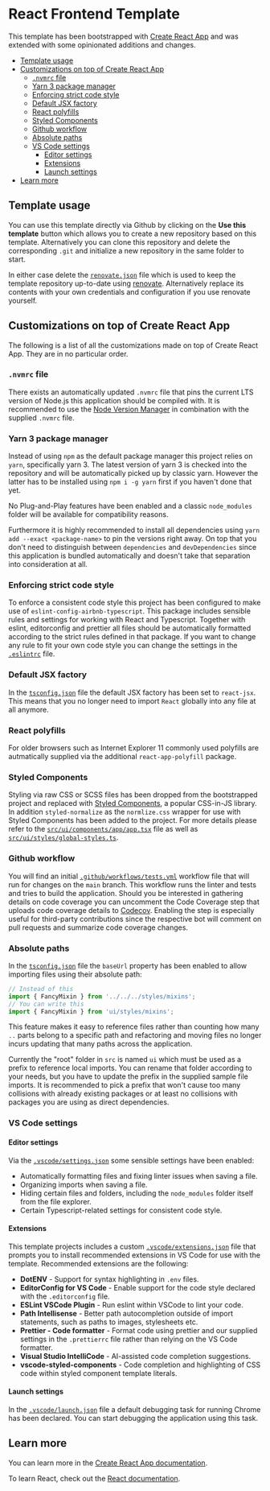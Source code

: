 # React Frontend Template <!-- omit in toc -->

This template has been bootstrapped with [Create React App](https://github.com/facebook/create-react-app) and was extended with some opinionated additions and changes.

- [Template usage](#template-usage)
- [Customizations on top of Create React App](#customizations-on-top-of-create-react-app)
  - [`.nvmrc` file](#nvmrc-file)
  - [Yarn 3 package manager](#yarn-3-package-manager)
  - [Enforcing strict code style](#enforcing-strict-code-style)
  - [Default JSX factory](#default-jsx-factory)
  - [React polyfills](#react-polyfills)
  - [Styled Components](#styled-components)
  - [Github workflow](#github-workflow)
  - [Absolute paths](#absolute-paths)
  - [VS Code settings](#vs-code-settings)
    - [Editor settings](#editor-settings)
    - [Extensions](#extensions)
    - [Launch settings](#launch-settings)
- [Learn more](#learn-more)

## Template usage

You can use this template directly via Github by clicking on the **Use this template** button which allows you to create a new repository based on this template.
Alternatively you can clone this repository and delete the corresponding `.git` and initialize a new repository in the same folder to start.

In either case delete the [`renovate.json`](./renovate.json) file which is used to keep the template repository up-to-date using [renovate](https://github.com/renovatebot/renovate).
Alternatively replace its contents with your own credentials and configuration if you use renovate yourself.

## Customizations on top of Create React App

The following is a list of all the customizations made on top of Create React App.
They are in no particular order.

### `.nvmrc` file

There exists an automatically updated `.nvmrc` file that pins the current LTS version of Node.js this application should be compiled with.
It is recommended to use the [Node Version Manager](https://github.com/nvm-sh/nvm) in combination with the supplied `.nvmrc` file.

### Yarn 3 package manager

Instead of using `npm` as the default package manager this project relies on `yarn`, specifically yarn 3.
The latest version of yarn 3 is checked into the repository and will be automatically picked up by classic yarn.
However the latter has to be installed using `npm i -g yarn` first if you haven't done that yet.

No Plug-and-Play features have been enabled and a classic `node_modules` folder will be available for compatibility reasons.

Furthermore it is highly recommended to install all dependencies using `yarn add --exact <package-name>` to pin the versions right away.
On top that you don't need to distinguish between `dependencies` and `devDependencies` since this application is bundled automatically and doesn't take that separation into consideration at all.

### Enforcing strict code style

To enforce a consistent code style this project has been configured to make use of `eslint-config-airbnb-typescript`.
This package includes sensible rules and settings for working with React and Typescript.
Together with eslint, editorconfig and prettier all files should be automatically formatted according to the strict rules defined in that package.
If you want to change any rule to fit your own code style you can change the settings in the [`.eslintrc`](./.eslintrc) file.

### Default JSX factory

In the [`tsconfig.json`](./tsconfig.json) file the default JSX factory has been set to `react-jsx`.
This means that you no longer need to import `React` globally into any file at all anymore.

### React polyfills

For older browsers such as Internet Explorer 11 commonly used polyfills are autmatically supplied via the additional `react-app-polyfill` package.

### Styled Components

Styling via raw CSS or SCSS files has been dropped from the bootstrapped project and replaced with [Styled Components](https://styled-components.com/), a popular CSS-in-JS library.
In addition `styled-normalize` as the `normlize.css` wrapper for use with Styled Components has been added to the project.
For more details please refer to the [`src/ui/components/app/app.tsx`](./src/ui/components/app/app.tsx) file as well as [`src/ui/styles/global-styles.ts`](./src/ui/styles/global-styles.ts).

### Github workflow

You will find an initial [`.github/workflows/tests.yml`](./.github/workflows/tests.yml) workflow file that will run for changes on the `main` branch.
This workflow runs the linter and tests and tries to build the application.
Should you be interested in gathering details on code coverage you can uncomment the Code Coverage step that uploads code coverage details to [Codecov](https://about.codecov.io/).
Enabling the step is especially useful for third-party contributions since the respective bot will comment on pull requests and summarize code coverage changes.

### Absolute paths

In the [`tsconfig.json`](./tsconfig.json) file the `baseUrl` property has been enabled to allow importing files using their absolute path:

```ts
// Instead of this
import { FancyMixin } from '../../../styles/mixins';
// You can write this
import { FancyMixin } from 'ui/styles/mixins';
```

This feature makes it easy to reference files rather than counting how many `..` parts belong to a specific path and refactoring and moving files no longer incurs updating that many paths across the application.

Currently the "root" folder in `src` is named `ui` which must be used as a prefix to reference local imports.
You can rename that folder according to your needs, but you have to update the prefix in the supplied sample file imports.
It is recommended to pick a prefix that won't cause too many collisions with already existing packages or at least no collisions with packages you are using as direct dependencies.

### VS Code settings

#### Editor settings

Via the [`.vscode/settings.json`](./.vscode/settings.json) some sensible settings have been enabled:

* Automatically formatting files and fixing linter issues when saving a file.
* Organizing imports when saving a file.
* Hiding certain files and folders, including the `node_modules` folder itself from the file explorer.
* Certain Typescript-related settings for consistent code style.

#### Extensions

This template projects includes a custom [`.vscode/extensions.json`](./.vscode/extensions.json) file that prompts you to install recommended extensions in VS Code for use with the template.
Recommended extensions are the following:

* **DotENV** - Support for syntax highlighting in `.env` files.
* **EditorConfig for VS Code** - Enable support for the code style declared with the `.editorconfig` file.
* **ESLint VSCode Plugin** - Run eslint within VSCode to lint your code.
* **Path Intellisense** - Better path autocompletion outside of import statements, such as paths to images, stylesheets etc.
* **Prettier - Code formatter** - Format code using prettier and our supplied settings in the `.prettierrc` file rather than relying on the VS Code formatter.
* **Visual Studio IntelliCode** - AI-assisted code completion suggestions.
* **vscode-styled-components** - Code completion and highlighting of CSS code within styled component template literals.

#### Launch settings

In the [`.vscode/launch.json`](./.vscode/launch.json) file a default debugging task for running Chrome has been declared.
You can start debugging the application using this task.

## Learn more

You can learn more in the [Create React App documentation](https://facebook.github.io/create-react-app/docs/getting-started).

To learn React, check out the [React documentation](https://reactjs.org/).
